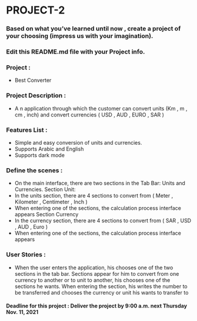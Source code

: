 # PROJECT-2

### Based on what you’ve learned until now , create a project of your choosing (impress us with your imagination).
### Edit this README.md file with your Project info.


### Project : 

- Best Converter 

### Project Description :

- A n application through which the customer can convert units (Km , m , cm , inch) and convert currencies ( USD , AUD , EURO , SAR )

### Features List :

- Simple and easy conversion of units and currencies.
- Supports Arabic and English
- Supports dark mode


### Define the scenes :

- On the main interface, there are two sections in the Tab Bar: Units and Currencies. 
Section Unit:
- In the units section, there are 4 sections to convert from ( Meter , Kilometer , Centimeter , Inch )
- When entering one of the sections, the calculation process interface appears
Section Currency 
- In the currency section, there are 4 sections to convert from ( SAR , USD , AUD , Euro )
- When entering one of the sections, the calculation process interface appears




### User Stories :

- When the user enters the application, his chooses one of the two sections in the tab bar. Sections appear for him to convert from one currency to another or to unit to another, his chooses one of the sections he wants. When entering the section, his writes the number to be transferred and chooses the currency or unit his wants to transfer to



#### Deadline for this project :  Deliver the project by 9:00 a.m. next Thursday Nov. 11, 2021 
